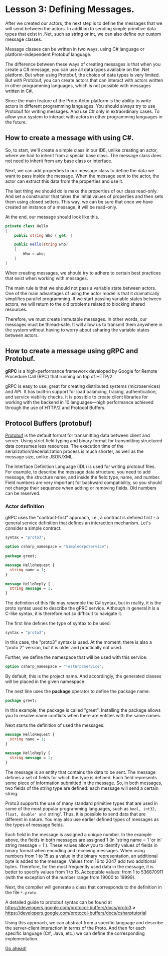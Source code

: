 # Lesson 3: Defining Messages.

After we created our actors, the next step is to define the messages that we will send between the actors. In addition to sending simple primitive data types that exist in .Net, such as string or int, we can also define our custom message classes. 

Message classes can be written in two ways, using C# language or platform-independent Protobuf language.

The difference between these ways of creating messages is that when you create a C# message, you can use all data types available on the .Net platform. But when using Protobuf, the choice of data types is very limited. But with Protobuf, you can create actors that can interact with actors written in other programming languages, which is not possible with messages written in C#. 

Since the main feature of the Proto.Actor platform is the ability to write actors in different programming languages. You should always try to use Protobuf for writing messages. And use C# only in extraordinary cases. To allow your system to interact with actors in other programming languages in the future.

## How to create a message with using C#.

So, to start, we'll create a simple class in our IDE, unlike creating an actor, where we had to inherit from a special base class. The message class does not need to inherit from any base class or interface.

Next, we can add properties to our message class to define the data we want to pass inside the message. When the message sent to the actor, the actor can extract this data from the properties and use it.

The last thing we should do is make the properties of our class read-only. And set a constructor that takes the initial values of properties and then sets them using closed setters. This way, we can be sure that once we have created an instance of a message, it will be read-only.

At the end, our message should look like this.

```csharp
private class Hello
{
    public string Who { get; }

    public Hello(string who)
    {
        Who = who;
    }
}
```

When creating messages, we should try to adhere to certain best practices that exist when working with messages.

The main rule is that we should not pass a variable state between actors. One of the main advantages of using the actor model is that it dramatically simplifies parallel programming. If we start passing variable states between actors, we will return to the old problems related to blocking shared resources. 

Therefore, we must create immutable messages. In other words, our messages must be thread-safe. It will allow us to transmit them anywhere in the system without having to worry about ssharing the variable states between actors. 

## How to create a message using gRPC and Protobuf.

**gRPC** is a high-performance framework developed by Google for Remote Procedure Call (RPC) that running on top of HTTP/2.

gRPC is easy to use, great for creating distributed systems (microservices) and API. It has built-in support for load balancing, tracing, authentication, and service viability checks. It is possible to create client libraries for working with the backend in 10 languages—high performance achieved through the use of HTTP/2 and Protocol Buffers.

## Protocol Buffers (protobuf)

[Protobuf](https://developers.google.com/protocol-buffers/) is the default format for transmitting data between client and server. Using strict field typing and binary format for transmitting structured data consumes less resources. The execution time of the serialization/decerialization process is much shorter, as well as the message size, unlike JSON/XML.

The Interface Definition Language (IDL) is used for writing protobuf files. For example, to describe the message data structure, you need to add message, the structure name, and inside the field type, name, and number. Field numbers are very important for backward compatibility, so you should not change their sequence when adding or removing fields. Old numbers can be reserved.

### Actor definition

gRPC uses the "contract-first" approach, i.e., a contract is defined first - a general service definition that defines an interaction mechanism. Let's consider a simple contract.

```protobuf
syntax = "proto3";
 
option csharp_namespace = "SimpleGrpcService";
 
package greet;

message HelloRequest {
  string name = 1;
}
 
message HelloReply {
  string message = 1;
}
```

The definition of this file may resemble the C# syntax, but in reality, it is the proto syntax used to describe the gPRC service. Although in general it is a C-like syntax, it is therefore not so difficult to navigate it.

The first line defines the type of syntax to be used:

```protobuf
syntax = "proto3";
```

In this case, the "proto3" syntax is used. At the moment, there is also a "proto 2" version, but it is older and practically not used.

Further, we define the namespace that will be used with this service:

```protobuf
option csharp_namespace = "TestGrpcService";
```

By default, this is the project name. And accordingly, the generated classes will be placed in the given namespace.

The next line uses the **package** operator to define the package name:

```protobuf
package greet;
```

In this example, the package is called "greet". Installing the package allows you to resolve name conflicts when there are entities with the same names.

Next starts the definition of used the messages:

```protobuf
message HelloRequest {
  string name = 1;
}
 
message HelloReply {
  string message = 1;
}
```

The message is an entity that contains the data to be sent. The message defines a set of fields for which the type is defined. Each field represents some piece of information submitted in the message. So, in both messages, two fields of the string type are defined: each message will send a certain string.

Proto3 supports the use of many standard primitive types that are used in some of the most popular programming languages, such as `bool, int32, float, double' and `string'. Thus, it is possible to send data that are different in nature. You may also use earlier defined types of messages as the types of message fields.

Each field in the message is assigned a unique number. In the example above, the fields in both messages are assigned 1 (in `string name = 1 'or in' string message = 1'). These values allow you to identify values of fields in binary format when encoding and receiving messages. When using numbers from 1 to 15 as a value in the binary representation, an additional byte is added to the message. Values from 16 to 2047 add two additional bytes. Therefore, for the most frequently used data in the message, it is better to specify values from 1 to 15. Acceptable values: from 1 to 536870911 (with the exception of the number range from 19000 to 19999).

Next, the compiler will generate a class that corresponds to the definition in the file `*.proto`.

A detailed guide to protobuf syntax can be found at https://developers.google.com/protocol-buffers/docs/proto3 и https://developers.google.com/protocol-buffers/docs/csharptutorial

Using this approach, we can abstract from a specific language and describe the server-client interaction in terms of the Proto. And then for each specific language (C#, Java, etc.) we can define the corresponding implementation.

[Go ahead!](../lesson-4)

